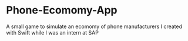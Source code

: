 # Phone-Ecomomy-App
A small game to simulate an ecomomy of phone manufacturers I created with Swift while I was an intern at SAP
